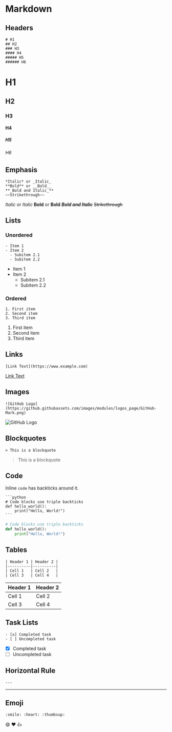 # Markdown

## Headers

```
# H1
## H2
### H3
#### H4
##### H5
###### H6
```

# H1
## H2
### H3
#### H4
##### H5
###### H6

## Emphasis

```
*Italic* or _Italic_
**Bold** or __Bold__
**_Bold and Italic_**
~~Strikethrough~~
```

*Italic* or _Italic_
**Bold** or __Bold__
**_Bold and Italic_**
~~Strikethrough~~

## Lists

### Unordered
```
- Item 1
- Item 2
  - Subitem 2.1
  - Subitem 2.2
```

- Item 1
- Item 2
  - Subitem 2.1
  - Subitem 2.2

### Ordered
```
1. First item
2. Second item
3. Third item
```

1. First item
2. Second item
3. Third item

## Links

```
[Link Text](https://www.example.com)
```

[Link Text](https://www.example.com)

## Images

```
![GitHub Logo](https://github.githubassets.com/images/modules/logos_page/GitHub-Mark.png)
```

![GitHub Logo](https://github.githubassets.com/images/modules/logos_page/GitHub-Mark.png)

## Blockquotes

```
> This is a blockquote
```

> This is a blockquote

## Code

Inline `code` has backticks around it.

    ```python
    # Code blocks use triple backticks
    def hello_world():
        print("Hello, World!")
    ```

```python
# Code blocks use triple backticks
def hello_world():
    print("Hello, World!")
```

## Tables

```
| Header 1 | Header 2 |
|----------|----------|
| Cell 1   | Cell 2   |
| Cell 3   | Cell 4   |
```

| Header 1 | Header 2 |
|----------|----------|
| Cell 1   | Cell 2   |
| Cell 3   | Cell 4   |

## Task Lists

```
- [x] Completed task
- [ ] Uncompleted task
```

- [x] Completed task
- [ ] Uncompleted task

## Horizontal Rule

```
---
```

---

## Emoji

```
:smile: :heart: :thumbsup:
```

:smile: :heart: :thumbsup:


